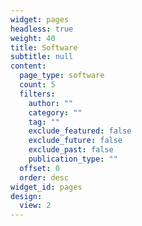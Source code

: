 ```yaml
---
widget: pages
headless: true
weight: 40
title: Software
subtitle: null
content:
  page_type: software
  count: 5
  filters:
    author: ""
    category: ""
    tag: ""
    exclude_featured: false
    exclude_future: false
    exclude_past: false
    publication_type: ""
  offset: 0
  order: desc
widget_id: pages
design:
  view: 2
---
```

